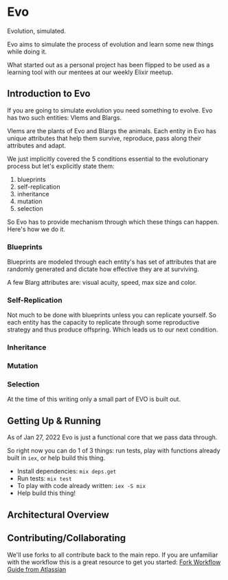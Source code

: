 # Evo
Evolution, simulated.

Evo aims to simulate the process of evolution and learn some new things while doing it.

What started out as a personal project has been flipped to be used as a learning tool with our mentees at our weekly Elixir meetup.

## Introduction to Evo
If you are going to simulate evolution you need something to evolve. Evo has two such entities: Vlems and Blargs.

Vlems are the plants of Evo and Blargs the animals. Each entity in Evo has unique attributes that help them survive, reproduce, pass along their attributes and adapt.

We just implicitly covered the 5 conditions essential to the evolutionary process but let's explicitly state them:

1. blueprints
2. self-replication
3. inheritance
4. mutation
5. selection

So Evo has to provide mechanism through which these things can happen. Here's how we do it.

### Blueprints
Blueprints are modeled through each entity's has set of attributes that are randomly generated and dictate how effective they are at surviving.

A few Blarg attributes are: visual acuity, speed, max size and color.

### Self-Replication
Not much to be done with blueprints unless you can replicate yourself. So each entity has the capacity to replicate through some reproductive strategy and thus produce offspring. Which leads us to our next condition.

### Inheritance

### Mutation

### Selection

At the time of this writing only a small part of EVO is built out.

## Getting Up & Running
As of Jan 27, 2022 Evo is just a functional core that we pass data through.

So right now you can do 1 of 3 things: run tests, play with functions already built in `iex`, or help build this thing.

  * Install dependencies: `mix deps.get`
  * Run tests: `mix test`
  * To play with code already written: `iex -S mix`
  * Help build this thing!

## Architectural Overview

## Contributing/Collaborating

We'll use forks to all contribute back to the main repo. If you are unfamiliar with the workflow this is a great resource to get you started: [Fork Workflow Guide from Atlassian](https://www.atlassian.com/git/tutorials/comparing-workflows/forking-workflow)